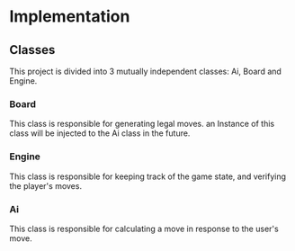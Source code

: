 # Implementation

## Classes
This project is divided into 3 mutually independent classes: Ai, Board and Engine.

### Board
This class is responsible for generating legal moves. an Instance of this class will be injected to the Ai class in the future.

### Engine
This class is responsible for keeping track of the game state, and verifying the player's moves.

### Ai
This class is responsible for calculating a move in response to the user's move.


